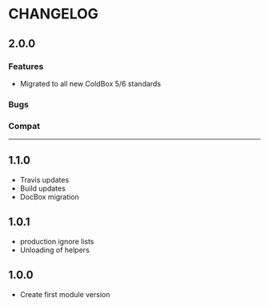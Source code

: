 # CHANGELOG

## 2.0.0

### Features

* Migrated to all new ColdBox 5/6 standards

### Bugs

### Compat

---

## 1.1.0

* Travis updates
* Build updates
* DocBox migration

## 1.0.1

* production ignore lists
* Unloading of helpers

## 1.0.0

* Create first module version

